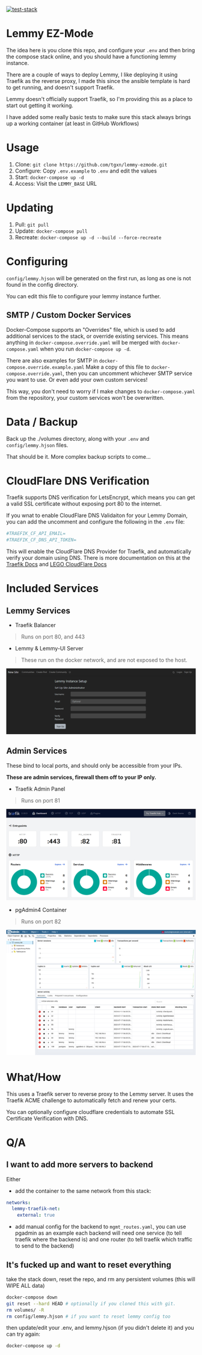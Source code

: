 [![test-stack](https://github.com/tgxn/lemmy-ezmode/actions/workflows/test.yaml/badge.svg)](https://github.com/tgxn/lemmy-ezmode/actions/workflows/test.yaml)

# Lemmy EZ-Mode

The idea here is you clone this repo, and configure your `.env` and then bring the compose stack online, and you should have a functioning lemmy instance.

There are a couple of ways to deploy Lemmy, I like deploying it using Traefik as the reverse proxy, I made this since the ansible template is hard to get running, and doesn't support Traefik.

Lemmy doesn't officially support Traefik, so I'm providing this as a place to start out getting it working.

I have added some really basic tests to make sure this stack always brings up a working container (at least in GitHub Workflows)

# Usage

1. Clone: `git clone https://github.com/tgxn/lemmy-ezmode.git`
2. Configure: Copy `.env.example` to `.env` and edit the values
3. Start: `docker-compose up -d`
4. Access: Visit the `LEMMY_BASE` URL

# Updating

1. Pull: `git pull`
2. Update: `docker-compose pull`
3. Recreate: `docker-compose up -d --build --force-recreate`

# Configuring

`config/lemmy.hjson` will be generated on the first run, as long as one is not found in the config directory.

You can edit this file to configure your lemmy instance further.

## SMTP / Custom Docker Services

Docker-Compose supports an "Overrides" file, which is used to add additional services to the stack, or override existing services. This means anything in `docker-compose.override.yaml` will be merged with `docker-compose.yaml` when you run `docker-compose up -d`.

There are also examples for SMTP in `docker-compose.override.example.yaml`
Make a copy of this file to `docker-compose.override.yaml`, then you can uncomment whichever SMTP service you want to use. Or even add your own custom services!

This way, you don't need to worry if I make changes to `docker-compose.yaml` from the repository, your custom services won't be overwritten.

# Data / Backup

Back up the ./volumes directory, along with your `.env` and `config/lemmy.hjson` files.

That should be it. More complex backup scripts to come...

# CloudFlare DNS Verification

Traefik supports DNS verification for LetsEncrypt, which means you can get a valid SSL certificate without exposing port 80 to the internet.

If you wnat to enable CloudFlare DNS Validaiton for your Lemmy Domain, you can add the uncomment and configure the following in the `.env` file:
```sh
#TRAEFIK_CF_API_EMAIL=
#TRAEFIK_CF_DNS_API_TOKEN=
```

This will enable the CloudFlare DNS Provider for Traefik, and automatically verify your domain using DNS.
There is more documentation on this at the [Traefik Docs](https://doc.traefik.io/traefik/https/acme/#dnschallenge) and [LEGO CloudFlare Docs](https://go-acme.github.io/lego/dns/cloudflare/)


# Included Services

## Lemmy Services

- Traefik Balancer
 > Runs on port 80, and 443

- Lemmy & Lemmy-UI Server
 > These run on the docker network, and are not exposed to the host.

 ![Lemmy New Instance Page](./docs/images/lemmy-setup.png)

## Admin Services
These bind to local ports, and should only be accessible from your IPs.

**These are admin services, firewall them off to your IP only.**

- Traefik Admin Panel
 > Runs on port 81

![Traefik Admin Panel](./docs/images/traefik-panel.png)

- pgAdmin4 Container
 > Runs on port 82

![pgAdmin4 Admin Panel](./docs/images/pgadmin-panel.png)

# What/How

This uses a Traefik server to reverse proxy to the Lemmy server.
It uses the Traefik ACME challenge to automatically fetch and renew your certs.

You can optionally configure cloudflare credentials to automate SSL Certificate Verification with DNS.


# Q/A

## I want to add more servers to backend

Either

- add the container to the same network from this stack:
```yaml
networks:
  lemmy-traefik-net:
    external: true
```

- add manual config for the backend to `mgmt_routes.yaml`, you can use pgadmin as an example
    each backend will need one service (to tell traefik where the backend is) and one router (to tell traefik which traffic to send to the backend)

## It's fucked up and want to reset everything

take the stack down, reset the repo, and rm any persistent volumes (this will WIPE ALL data)
```sh
docker-compose down
git reset --hard HEAD # optionally if you cloned this with git.
rm volumes/ -R
rm config/lemmy.hjson # if you want to reset lemmy config too
```

then update/edit your .env, and lemmy.hjson (if you didn't delete it) and you can try again:

```sh
docker-compose up -d
```